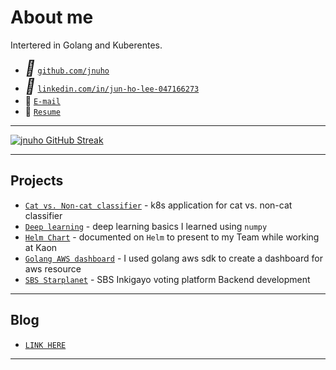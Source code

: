 # About me

Intertered in Golang and Kuberentes.

* <i style="font-size:24px" class="fa">&#xf09b;</i> <a href="https://github.com/jnuho" target="_blank">`github.com/jnuho`</a>
* <i style="font-size:24px" class="fa">&#xf08c;</i> <a href="https://www.linkedin.com/in/jun-ho-lee-047166273/" target="_blank">`linkedin.com/in/jun-ho-lee-047166273`</a>
* 💌 [`E-mail`](mailto:cactoos555@gmail.com?subject=Test)
* 💼 [`Resume`](Resume.md)

<hr>

<!-- [![jnuho GitHub stats](https://github-readme-stats.vercel.app/api?username=jnuho&show_icons=true&rank_icon=percentile&show=reviews,prs_merged,prs_merged_percentage)](https://github.com/jnuho) -->

[![jnuho GitHub Streak](https://streak-stats.demolab.com?user=jnuho&theme=github-light)](https://github.com/jnuho)

<hr>

## Projects

- [`Cat vs. Non-cat classifier`](blog/posts/Cat-vs.-Non-cat-Classifier.md) - k8s application for cat vs. non-cat classifier
- [`Deep learning`](blog/posts/deeplearning.ai.md) - deep learning basics I learned using `numpy`
- [`Helm Chart`](blog/posts/Helm.md) - documented on `Helm` to present to my Team while working at Kaon
- [`Golang AWS dashboard`](blog/posts/Golang-AWS-dashboard.md) - I used golang aws sdk to create a dashboard for aws resource
- [`SBS Starplanet`](blog/posts/Work-at-Rowem.md) - SBS Inkigayo voting platform Backend development

<hr>

## Blog

* [`LINK HERE`](blog/index.md)

<hr>